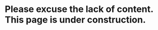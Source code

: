 [//]: # (comment goes here)  
[//]: # (---)  
[//]: # (layout: page)  
[//]: # (Title: Home)  
[//]: # (---)  

# Please excuse the lack of content. This page is under construction. 
